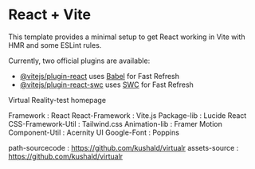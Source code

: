 # React + Vite

This template provides a minimal setup to get React working in Vite with HMR and some ESLint rules.

Currently, two official plugins are available:

- [@vitejs/plugin-react](https://github.com/vitejs/vite-plugin-react/blob/main/packages/plugin-react/README.md) uses [Babel](https://babeljs.io/) for Fast Refresh
- [@vitejs/plugin-react-swc](https://github.com/vitejs/vite-plugin-react-swc) uses [SWC](https://swc.rs/) for Fast Refresh

Virtual Reality-test homepage

Framework : React
React-Framework : Vite.js
Package-lib : Lucide React
CSS-Framework-Util : Tailwind.css
Animation-lib : Framer Motion
Component-Util : Acernity UI
Google-Font : Poppins

path-sourcecode : https://github.com/kushald/virtualr
assets-source : https://github.com/kushald/virtualr
